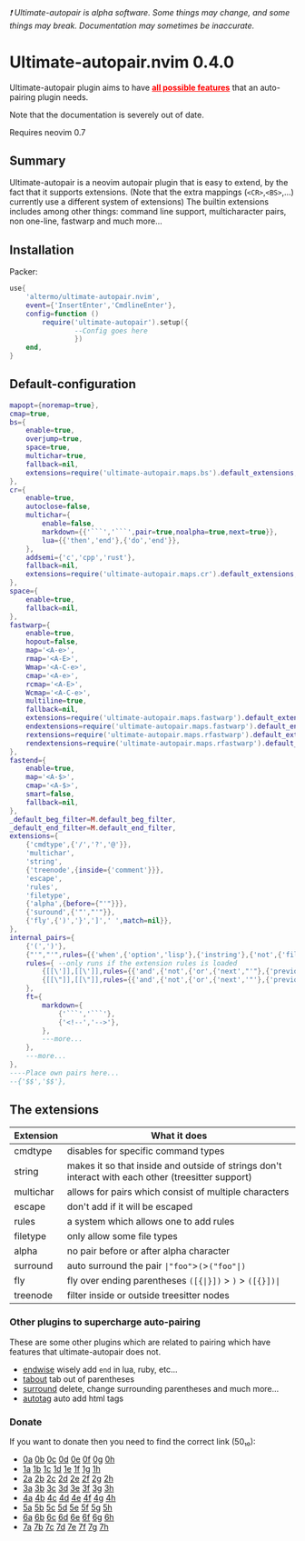 ###### :exclamation: Ultimate-autopair is _alpha_ software. Some things may change, and some things may break. Documentation may sometimes be inaccurate.
# Ultimate-autopair.nvim 0.4.0
Ultimate-autopair plugin aims to have <u style="color: red">**all possible features**</u> that an auto-pairing plugin needs.

Note that the documentation is severely out of date.

Requires neovim 0.7
## Summary
Ultimate-autopair is a neovim autopair plugin that is easy to extend, by the fact that it supports extensions. (Note that the extra mappings (`<CR>`,`<BS>`,...) currently use a different system of extensions) The builtin extensions includes among other things: command line support, multicharacter pairs, non one-line, fastwarp and much more...
## Installation
Packer:
```lua
use{
    'altermo/ultimate-autopair.nvim',
    event={'InsertEnter','CmdlineEnter'},
    config=function ()
        require('ultimate-autopair').setup({
                --Config goes here
                })
    end,
}
```
## Default-configuration
```lua
mapopt={noremap=true},
cmap=true,
bs={
    enable=true,
    overjump=true,
    space=true,
    multichar=true,
    fallback=nil,
    extensions=require('ultimate-autopair.maps.bs').default_extensions,
},
cr={
    enable=true,
    autoclose=false,
    multichar={
        enable=false,
        markdown={{'```','```',pair=true,noalpha=true,next=true}},
        lua={{'then','end'},{'do','end'}},
    },
    addsemi={'c','cpp','rust'},
    fallback=nil,
    extensions=require('ultimate-autopair.maps.cr').default_extensions,
},
space={
    enable=true,
    fallback=nil,
},
fastwarp={
    enable=true,
    hopout=false,
    map='<A-e>',
    rmap='<A-E>',
    Wmap='<A-C-e>',
    cmap='<A-e>',
    rcmap='<A-E>',
    Wcmap='<A-C-e>',
    multiline=true,
    fallback=nil,
    extensions=require('ultimate-autopair.maps.fastwarp').default_extensions,
    endextensions=require('ultimate-autopair.maps.fastwarp').default_endextensions,
    rextensions=require('ultimate-autopair.maps.rfastwarp').default_extensions,
    rendextensions=require('ultimate-autopair.maps.rfastwarp').default_endextensions,
},
fastend={
    enable=true,
    map='<A-$>',
    cmap='<A-$>',
    smart=false,
    fallback=nil,
},
_default_beg_filter=M.default_beg_filter,
_default_end_filter=M.default_end_filter,
extensions={
    {'cmdtype',{'/','?','@'}},
    'multichar',
    'string',
    {'treenode',{inside={'comment'}}},
    'escape',
    'rules',
    'filetype',
    {'alpha',{before={"'"}}},
    {'suround',{'"',"'"}},
    {'fly',{')','}',']',' ',match=nil}},
},
internal_pairs={
    {'(',')'},
    {"'","'",rules={{'when',{'option','lisp'},{'instring'},{'not',{'filetype','tex'}}}}},
    rules={ --only runs if the extension rules is loaded
        {[[\']],[[\']],rules={{'and',{'not',{'or',{'next',"'"},{'previous','\\',2}}},{'instring'}}}},
        {[[\"]],[[\"]],rules={{'and',{'not',{'or',{'next','"'},{'previous','\\',2}}},{'instring'}}}},
    },
    ft={
        markdown={
            {'```','```'},
            {'<!--','-->'},
        },
        ---more...
    },
    ---more...
},
----Place own pairs here...
--{'$$','$$'},
```
## The extensions
<!--| indentblock   | makes the block of indent the "line" instead of it the current line-->
| Extension     | What it does
| ------------- | -
| cmdtype       | disables for specific command types
| string        | makes it so that inside and outside of strings don't interact with each other (treesitter support)
| multichar     | allows for pairs which consist of multiple characters
| escape        | don't add if it will be escaped
| rules         | a system which allows one to add rules
| filetype      | only allow some file types
| alpha         | no pair before or after alpha character
| surround      | auto surround the pair `\|"foo"`>`(`>`("foo"\|)`
| fly           | fly over ending parentheses `([{\|}])` > `)` > `([{}])\|`
| treenode      | filter inside or outside treesitter nodes
### Other plugins to supercharge auto-pairing
These are some other plugins which are related to pairing which have features that ultimate-autopair does not.
+ [endwise](https://github.com/RRethy/nvim-treesitter-endwise) wisely add `end` in lua, ruby, etc...
+ [tabout](https://github.com/abecodes/tabout.nvim) tab out of parentheses
+ [surround](https://github.com/kylechui/nvim-surround) delete, change surrounding parentheses and much more...
+ [autotag](https://github.com/windwp/nvim-ts-autotag) auto add html tags
### Donate
If you want to donate then you need to find the correct link (50₁₀):
* [0a]() [0b]() [0c]() [0d]() [0e]() [0f]() [0g]() [0h]()
* [1a]() [1b]() [1c]() [1d]() [1e]() [1f]() [1g]() [1h]()
* [2a]() [2b]() [2c]() [2d]() [2e]() [2f]() [2g]() [2h]()
* [3a]() [3b]() [3c]() [3d]() [3e]() [3f]() [3g]() [3h]()
* [4a]() [4b]() [4c]() [4d]() [4e]() [4f]() [4g]() [4h]()
* [5a]() [5b]() [5c]() [5d]() [5e]() [5f]() [5g]() [5h]()
* [6a]() [6b](https://www.buymeacoffee.com/altermo) [6c]() [6d]() [6e]() [6f]() [6g]() [6h]()
* [7a]() [7b]() [7c]() [7d]() [7e]() [7f]() [7g]() [7h]()
